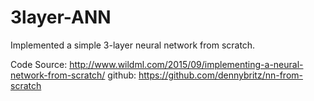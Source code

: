 # 3layer-ANN

Implemented a simple 3-layer neural network from scratch. 

Code Source: http://www.wildml.com/2015/09/implementing-a-neural-network-from-scratch/
github: https://github.com/dennybritz/nn-from-scratch
